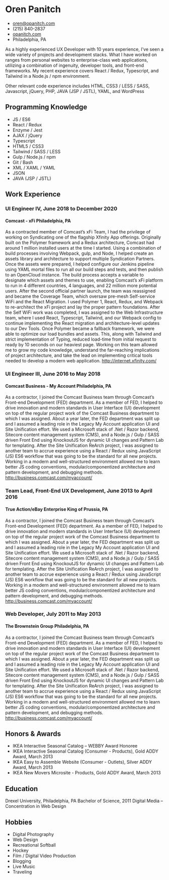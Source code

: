 <!-- The (first) h1 will be used as the <title> of the HTML page -->

# Oren Panitch

<!-- The unordered list immediately after the h1 will be formatted on a single
line. It is intended to be used for contact details -->

- <oren@opanitch.com>
- (215) 840-2837
- [opanitch.com](http://opanitch.com)
- Philadelphia, PA

<!-- The paragraph after the h1 and ul and before the first h2 is optional. It
is intended to be used for a short summary. -->

As a highly experienced UX Developer with 10 years experience, I've seen a wide variety of projects and development stacks. What I have worked on ranges from personal websites to enterprise-class web applications, utilizing a combination of ingenuity, developer tools, and front-end frameworks. My recent experience covers React / Redux, Typescript, and Tailwind in a Node.js / npm environment.

Other relevant code experience includes HTML, CSS3 / LESS / SASS, Javascript, jQuery, PHP, JAVA (JSP / JSTL), YAML, and WordPress

## Programming Knowledge

<!-- You have to wrap the "left" and "right" half of these headings in spans by
hand -->

- JS / ES6
- React / Redux
- Enzyme / Jest
- AJAX / jQuery
- Typescript
- HTML5 / CSS3
- Tailwind / SASS / LESS
- Gulp / Node.js / npm
- Git / Bash
- XML / XAML / YAML
- JSON
- JAVA (JSP / JSTL)

## Work Experience

<!-- You have to wrap the "left" and "right" half of these headings in spans by
hand -->

### <span>UI Engineer IV</span>, <span>June 2018 to December 2020</span>

#### <span>Comcast - xFi</span> <span>Philadelphia, PA</span>

As a contracted member of Comcast’s xFi Team, I had the privilege of working on Syndicating one of the flagship Xfinity App offerings. Originally built on the Polymer framework and a Redux architecture, Comcast had around 1 million installed users at the time I started. Using a combination of build processes involving Webpack, gulp, and Node, I helped create an assets library and architecture to support multiple Syndication Partners. Once the assets were prepared, I helped configure our Jenkins pipeline using YAML mortal files to run all our build steps and tests, and then publish to an OpenCloud instance. The build process accepts a variable to designate which assets and themes to use, enabling Comcast’s xFi platform to run in 4 different countries, 4 languages, and 22 million more potential users. After the second official partner launch, the team was reassigned and became the Coverage Team, which oversaw pre-mesh Self-service WiFi and the React Migration. I used Polymer 1, React, Redux, and Webpack to re-architect the xFi project and lay the proper pattern foundations. After the Self WiFi work was completed, I was assigned to the Web Infrastructure team, where I used React, Typescript, Tailwind, and our Webpack config to continue implementing the React migration and architecture-level updates to our Dev Tools. Once Polymer became a fallback framework, we were able to optimize our load bundles and assets. This, along with Tailwind and strict implementation of Typing, reduced load-time from initial request to ready by 10 seconds on our heaviest page. Working on this team allowed me to grow my code knowledge, understand the far-reaching implications of project architecture, and take the lead on implementing critical tools needed to develop a modern web application.
http://internet.xfinity.com/

### <span>UI Engineer III</span>, <span>June 2016 to May 2018</span>

#### <span>Comcast Business - My Account</span> <span>Philadelphia, PA</span>

As a contractor, I joined the Comcast Business team through Comcast’s Front-end Development (FED) department. As a member of FED, I helped to drive innovation and modern standards in User Interface (UI) development on top of the regular project work of the Comcast Business department to which I was assigned. About a year later, the FED department was split up and I assumed a leading role in the Legacy My Account application UI and Site Unification effort. We used a Microsoft stack of .Net / Razor backend, Sitecore content management system (CMS), and a Node.js / Gulp / SASS driven Front End using KnockoutJS for dynamic UI changes and Pattern Lab for templating. After the Site Unification ReArch project, I was assigned to another team to accrue experience using a React / Redux using JavaScript (JS) ES6 workflow that was going to be the standard for all new projects. Working in a modern and well-structured environment allowed me to learn better JS coding conventions, modular/componentized architecture and pattern development, and debugging methods.
http://business.comcast.com/myaccount/

### <span>Team Lead, Front-End UX Development</span>, <span>June 2013 to April 2016</span>

#### <span>True Action/eBay Enterprise</span> <span>King of Prussia, PA</span>

As a contractor, I joined the Comcast Business team through Comcast’s Front-end Development (FED) department. As a member of FED, I helped to drive innovation and modern standards in User Interface (UI) development on top of the regular project work of the Comcast Business department to which I was assigned. About a year later, the FED department was split up and I assumed a leading role in the Legacy My Account application UI and Site Unification effort. We used a Microsoft stack of .Net / Razor backend, Sitecore content management system (CMS), and a Node.js / Gulp / SASS driven Front End using KnockoutJS for dynamic UI changes and Pattern Lab for templating. After the Site Unification ReArch project, I was assigned to another team to accrue experience using a React / Redux using JavaScript (JS) ES6 workflow that was going to be the standard for all new projects. Working in a modern and well-structured environment allowed me to learn better JS coding conventions, modular/componentized architecture and pattern development, and debugging methods.
http://business.comcast.com/myaccount/

### <span>Web Developer</span>, <span>July 2011 to May 2013</span>

#### <span>The Brownstein Group</span> <span>Philadelphia, PA</span>

As a contractor, I joined the Comcast Business team through Comcast’s Front-end Development (FED) department. As a member of FED, I helped to drive innovation and modern standards in User Interface (UI) development on top of the regular project work of the Comcast Business department to which I was assigned. About a year later, the FED department was split up and I assumed a leading role in the Legacy My Account application UI and Site Unification effort. We used a Microsoft stack of .Net / Razor backend, Sitecore content management system (CMS), and a Node.js / Gulp / SASS driven Front End using KnockoutJS for dynamic UI changes and Pattern Lab for templating. After the Site Unification ReArch project, I was assigned to another team to accrue experience using a React / Redux using JavaScript (JS) ES6 workflow that was going to be the standard for all new projects. Working in a modern and well-structured environment allowed me to learn better JS coding conventions, modular/componentized architecture and pattern development, and debugging methods.
http://business.comcast.com/myaccount/

## Honors & Awards

- IKEA Interactive Seasonal Catalog – WEBBY Award Honoree
- IKEA Interactive Seasonal Catalog (Consumer - Products), Gold ADDY Award, March 2013
- IKEA Easy to Assemble Website (Consumer - Outlets), Silver ADDY Award, March 2013
- IKEA New Movers Microsite - Products, Gold ADDY Award, March 2013

## Education

Drexel University, Philadelphia, PA
Bachelor of Science, 2011
Digital Media – Concentration in Web Design

## Hobbies

- Digital Photography
- Web Design
- Recreational Softball
- Hockey
- Film / Digital Video Production
- Blogging
- Live Music
- Traveling
